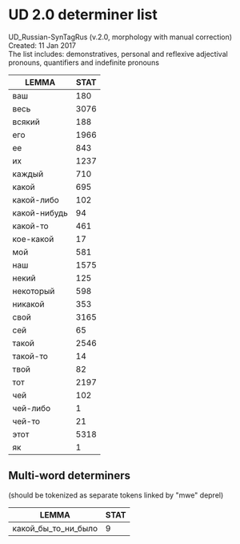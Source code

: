 # UD 2.0 determiner list

UD_Russian-SynTagRus (v.2.0, morphology with manual correction)  Created: 11 Jan 2017<br />
The list includes: demonstratives, personal and reflexive adjectival pronouns, quantifiers and indefinite pronouns

|LEMMA|STAT|
|---|---|
|ваш|180|
|весь|3076|
|всякий|188|
|его|1966|
|ее|843|
|их|1237|
|каждый|710|
|какой|695|
|какой-либо|102|
|какой-нибудь|94|
|какой-то|461|
|кое-какой|17|
|мой|581|
|наш|1575|
|некий|125|
|некоторый|598|
|никакой|353|
|свой|3165|
|сей|65|
|такой|2546|
|такой-то|14|
|твой|82|
|тот|2197|
|чей|102|
|чей-либо|1|
|чей-то|21|
|этот|5318|
|як|1|

## Multi-word determiners 
(should be tokenized as separate tokens linked by "mwe" deprel)

|LEMMA|STAT|
|---|---|
|какой\_бы\_то\_ни\_было|9|

